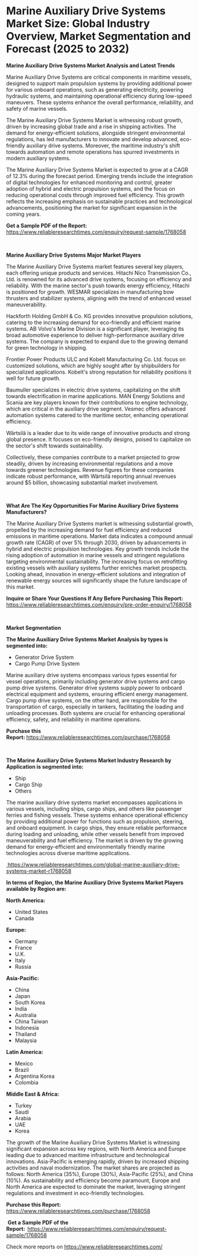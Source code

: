 <p><h1>Marine Auxiliary Drive Systems Market Size: Global Industry Overview, Market Segmentation and Forecast (2025 to 2032)</h1></p><p><strong>Marine Auxiliary Drive Systems Market Analysis and Latest Trends</strong></p>
<p><p>Marine Auxiliary Drive Systems are critical components in maritime vessels, designed to support main propulsion systems by providing additional power for various onboard operations, such as generating electricity, powering hydraulic systems, and maintaining operational efficiency during low-speed maneuvers. These systems enhance the overall performance, reliability, and safety of marine vessels.</p><p>The Marine Auxiliary Drive Systems Market is witnessing robust growth, driven by increasing global trade and a rise in shipping activities. The demand for energy-efficient solutions, alongside stringent environmental regulations, has led manufacturers to innovate and develop advanced, eco-friendly auxiliary drive systems. Moreover, the maritime industry's shift towards automation and remote operations has spurred investments in modern auxiliary systems.</p><p>The Marine Auxiliary Drive Systems Market is expected to grow at a CAGR of 12.3% during the forecast period. Emerging trends include the integration of digital technologies for enhanced monitoring and control, greater adoption of hybrid and electric propulsion systems, and the focus on reducing operational costs through improved fuel efficiency. This growth reflects the increasing emphasis on sustainable practices and technological advancements, positioning the market for significant expansion in the coming years.</p></p>
<p><strong>Get a Sample PDF of the Report:&nbsp;</strong> <a href="https://www.reliableresearchtimes.com/enquiry/request-sample/1768058?utm_campaign=2185&utm_medium=2&utm_source=Github&utm_content=ia&utm_term=27022025&utm_id=marine-auxiliary-drive-systems">https://www.reliableresearchtimes.com/enquiry/request-sample/1768058</a></p>
<p>&nbsp;</p>
<p><strong>Marine Auxiliary Drive Systems Major Market Players</strong></p>
<p><p>The Marine Auxiliary Drive Systems market features several key players, each offering unique products and services. Hitachi Nico Transmission Co., Ltd. is renowned for its advanced drive systems, focusing on efficiency and reliability. With the marine sector's push towards energy efficiency, Hitachi is positioned for growth. WESMAR specializes in manufacturing bow thrusters and stabilizer systems, aligning with the trend of enhanced vessel maneuverability.</p><p>Hackforth Holding GmbH & Co. KG provides innovative propulsion solutions, catering to the increasing demand for eco-friendly and efficient marine systems. AB Volvo's Marine Division is a significant player, leveraging its broad automotive experience to deliver high-performance auxiliary drive systems. The company is expected to expand due to the growing demand for green technology in shipping.</p><p>Frontier Power Products ULC and Kobelt Manufacturing Co. Ltd. focus on customized solutions, which are highly sought after by shipbuilders for specialized applications. Kobelt's strong reputation for reliability positions it well for future growth.</p><p>Baumuller specializes in electric drive systems, capitalizing on the shift towards electrification in marine applications. MAN Energy Solutions and Scania are key players known for their contributions to engine technology, which are critical in the auxiliary drive segment. Vesmec offers advanced automation systems catered to the maritime sector, enhancing operational efficiency.</p><p>Wärtsilä is a leader due to its wide range of innovative products and strong global presence. It focuses on eco-friendly designs, poised to capitalize on the sector's shift towards sustainability.</p><p>Collectively, these companies contribute to a market projected to grow steadily, driven by increasing environmental regulations and a move towards greener technologies. Revenue figures for these companies indicate robust performance, with Wärtsilä reporting annual revenues around $5 billion, showcasing substantial market involvement.</p></p>
<p>&nbsp;</p>
<p><strong>What Are The Key Opportunities For Marine Auxiliary Drive Systems Manufacturers?</strong></p>
<p><p>The Marine Auxiliary Drive Systems market is witnessing substantial growth, propelled by the increasing demand for fuel efficiency and reduced emissions in maritime operations. Market data indicates a compound annual growth rate (CAGR) of over 5% through 2030, driven by advancements in hybrid and electric propulsion technologies. Key growth trends include the rising adoption of automation in marine vessels and stringent regulations targeting environmental sustainability. The increasing focus on retrofitting existing vessels with auxiliary systems further enriches market prospects. Looking ahead, innovation in energy-efficient solutions and integration of renewable energy sources will significantly shape the future landscape of this market.</p></p>
<p><strong>Inquire or Share Your Questions If Any Before Purchasing This Report:</strong> <a href="https://www.reliableresearchtimes.com/enquiry/pre-order-enquiry/1768058?utm_campaign=2185&utm_medium=2&utm_source=Github&utm_content=ia&utm_term=27022025&utm_id=marine-auxiliary-drive-systems">https://www.reliableresearchtimes.com/enquiry/pre-order-enquiry/1768058</a></p>
<p>&nbsp;</p>
<p><strong>Market Segmentation</strong></p>
<p><strong>The Marine Auxiliary Drive Systems Market Analysis by types is segmented into:</strong></p>
<p><ul><li>Generator Drive System</li><li>Cargo Pump Drive System</li></ul></p>
<p><p>Marine auxiliary drive systems encompass various types essential for vessel operations, primarily including generator drive systems and cargo pump drive systems. Generator drive systems supply power to onboard electrical equipment and systems, ensuring efficient energy management. Cargo pump drive systems, on the other hand, are responsible for the transportation of cargo, especially in tankers, facilitating the loading and unloading processes. Both systems are crucial for enhancing operational efficiency, safety, and reliability in maritime operations.</p></p>
<p><strong>Purchase this Report:&nbsp;</strong><a href="https://www.reliableresearchtimes.com/purchase/1768058?utm_campaign=2185&utm_medium=2&utm_source=Github&utm_content=ia&utm_term=27022025&utm_id=marine-auxiliary-drive-systems">https://www.reliableresearchtimes.com/purchase/1768058</a></p>
<p>&nbsp;</p>
<p><strong>The Marine Auxiliary Drive Systems Market Industry Research by Application is segmented into:</strong></p>
<p><ul><li>Ship</li><li>Cargo Ship</li><li>Others</li></ul></p>
<p><p>The marine auxiliary drive systems market encompasses applications in various vessels, including ships, cargo ships, and others like passenger ferries and fishing vessels. These systems enhance operational efficiency by providing additional power for functions such as propulsion, steering, and onboard equipment. In cargo ships, they ensure reliable performance during loading and unloading, while other vessels benefit from improved maneuverability and fuel efficiency. The market is driven by the growing demand for energy-efficient and environmentally friendly marine technologies across diverse maritime applications.</p></p>
<p><a href="https://www.reliableresearchtimes.com/global-marine-auxiliary-drive-systems-market-r1768058?utm_campaign=2185&utm_medium=2&utm_source=Github&utm_content=ia&utm_term=27022025&utm_id=marine-auxiliary-drive-systems">&nbsp;https://www.reliableresearchtimes.com/global-marine-auxiliary-drive-systems-market-r1768058</a></p>
<p><strong>In terms of Region, the Marine Auxiliary Drive Systems Market Players available by Region are:</strong></p>
<p>
    <p> <strong> North America: </strong>
        <ul>
            <li>United States</li>
            <li>Canada</li>
        </ul>
        </p> 
    <p> <strong> Europe: </strong>
        <ul>
            <li>Germany</li>
            <li>France</li>
            <li>U.K.</li>
            <li>Italy</li>
            <li>Russia</li>
        </ul>
        </p> 
    <p> <strong> Asia-Pacific: </strong>
        <ul>
            <li>China</li>
            <li>Japan</li>
            <li>South Korea</li>
            <li>India</li>
            <li>Australia</li>
            <li>China Taiwan</li>
            <li>Indonesia</li>
            <li>Thailand</li>
            <li>Malaysia</li>
        </ul>
        </p> 
    <p> <strong> Latin America: </strong>
        <ul>
            <li>Mexico</li>
            <li>Brazil</li>
            <li>Argentina Korea</li>
            <li>Colombia</li>
        </ul>
        </p> 
    <p> <strong> Middle East & Africa: </strong>
        <ul>
            <li>Turkey</li>
            <li>Saudi</li>
            <li>Arabia</li>
            <li>UAE</li>
            <li>Korea</li>
        </ul>
    </p>
    </p>
<p><p>The growth of the Marine Auxiliary Drive Systems Market is witnessing significant expansion across key regions, with North America and Europe leading due to advanced maritime infrastructure and technological innovations. Asia-Pacific is emerging rapidly, driven by increased shipping activities and naval modernization. The market shares are projected as follows: North America (35%), Europe (30%), Asia-Pacific (25%), and China (10%). As sustainability and efficiency become paramount, Europe and North America are expected to dominate the market, leveraging stringent regulations and investment in eco-friendly technologies.</p></p>
<p><strong>Purchase this Report: </strong><a href="https://www.reliableresearchtimes.com/purchase/1768058?utm_campaign=2185&utm_medium=2&utm_source=Github&utm_content=ia&utm_term=27022025&utm_id=marine-auxiliary-drive-systems">https://www.reliableresearchtimes.com/purchase/1768058</a></p>
<p>&nbsp;<strong>Get a Sample PDF of the Report:&nbsp;&nbsp;</strong><a href="https://www.reliableresearchtimes.com/enquiry/request-sample/1768058?utm_campaign=2185&utm_medium=2&utm_source=Github&utm_content=ia&utm_term=27022025&utm_id=marine-auxiliary-drive-systems">https://www.reliableresearchtimes.com/enquiry/request-sample/1768058</a></p>
<p><strong></strong></p>
<p>Check more reports on <a href="https://www.reliableresearchtimes.com/?utm_campaign=2185&utm_medium=2&utm_source=Github&utm_content=ia&utm_term=27022025&utm_id=marine-auxiliary-drive-systems">https://www.reliableresearchtimes.com/</a></p>